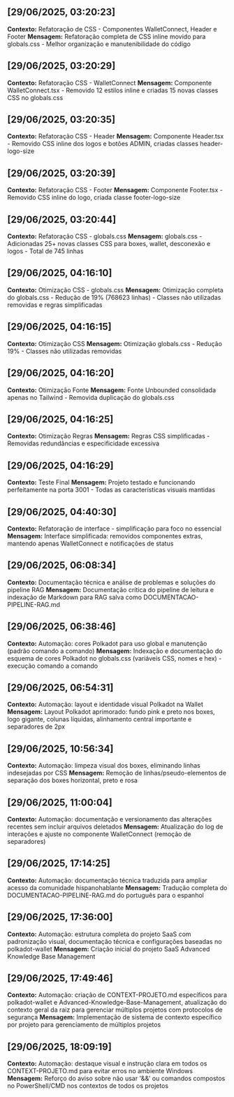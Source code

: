 
## [29/06/2025, 03:20:23]
**Contexto:** Refatoração de CSS - Componentes WalletConnect, Header e Footer
**Mensagem:**
Refatoração completa de CSS inline movido para globals.css - Melhor organização e manutenibilidade do código

## [29/06/2025, 03:20:29]
**Contexto:** Refatoração CSS - WalletConnect
**Mensagem:**
Componente WalletConnect.tsx - Removido 12 estilos inline e criadas 15 novas classes CSS no globals.css

## [29/06/2025, 03:20:35]
**Contexto:** Refatoração CSS - Header
**Mensagem:**
Componente Header.tsx - Removido CSS inline dos logos e botões ADMIN, criadas classes header-logo-size

## [29/06/2025, 03:20:39]
**Contexto:** Refatoração CSS - Footer
**Mensagem:**
Componente Footer.tsx - Removido CSS inline do logo, criada classe footer-logo-size

## [29/06/2025, 03:20:44]
**Contexto:** Refatoração CSS - globals.css
**Mensagem:**
globals.css - Adicionadas 25+ novas classes CSS para boxes, wallet, desconexão e logos - Total de 745 linhas

## [29/06/2025, 04:16:10]
**Contexto:** Otimização CSS - globals.css
**Mensagem:**
Otimização completa do globals.css - Redução de 19% (768623 linhas) - Classes não utilizadas removidas e regras simplificadas

## [29/06/2025, 04:16:15]
**Contexto:** Otimização CSS
**Mensagem:**
Otimização globals.css - Redução 19% - Classes não utilizadas removidas

## [29/06/2025, 04:16:20]
**Contexto:** Otimização Fonte
**Mensagem:**
Fonte Unbounded consolidada apenas no Tailwind - Removida duplicação do globals.css

## [29/06/2025, 04:16:25]
**Contexto:** Otimização Regras
**Mensagem:**
Regras CSS simplificadas - Removidas redundâncias e especificidade excessiva

## [29/06/2025, 04:16:29]
**Contexto:** Teste Final
**Mensagem:**
Projeto testado e funcionando perfeitamente na porta 3001 - Todas as características visuais mantidas

## [29/06/2025, 04:40:30]
**Contexto:** Refatoração de interface - simplificação para foco no essencial
**Mensagem:**
Interface simplificada: removidos componentes extras, mantendo apenas WalletConnect e notificações de status

## [29/06/2025, 06:08:34]
**Contexto:** Documentação técnica e análise de problemas e soluções do pipeline RAG
**Mensagem:**
Documentação crítica do pipeline de leitura e indexação de Markdown para RAG salva como DOCUMENTACAO-PIPELINE-RAG.md

## [29/06/2025, 06:38:46]
**Contexto:** Automação: cores Polkadot para uso global e manutenção (padrão comando a comando)
**Mensagem:**
Indexação e documentação do esquema de cores Polkadot no globals.css (variáveis CSS, nomes e hex) - execução comando a comando

## [29/06/2025, 06:54:31]
**Contexto:** Automação: layout e identidade visual Polkadot na Wallet
**Mensagem:**
Layout Polkadot aprimorado: fundo pink e preto nos boxes, logo gigante, colunas líquidas, alinhamento central importante e separadores de 2px

## [29/06/2025, 10:56:34]
**Contexto:** Automação: limpeza visual dos boxes, eliminando linhas indesejadas por CSS
**Mensagem:**
Remoção de linhas/pseudo-elementos de separação dos boxes horizontal, preto e rosa

## [29/06/2025, 11:00:04]
**Contexto:** Automação: documentação e versionamento das alterações recentes sem incluir arquivos deletados
**Mensagem:**
Atualização do log de interações e ajuste no componente WalletConnect (remoção de separadores)

## [29/06/2025, 17:14:25]
**Contexto:** Automação: documentação técnica traduzida para ampliar acesso da comunidade hispanohablante
**Mensagem:**
Tradução completa do DOCUMENTACAO-PIPELINE-RAG.md do português para o espanhol

## [29/06/2025, 17:36:00]
**Contexto:** Automação: estrutura completa do projeto SaaS com padronização visual, documentação técnica e configurações baseadas no polkadot-wallet
**Mensagem:**
Criação inicial do projeto SaaS Advanced Knowledge Base Management

## [29/06/2025, 17:49:46]
**Contexto:** Automação: criação de CONTEXT-PROJETO.md específicos para polkadot-wallet e Advanced-Knowledge-Base-Management, atualização do contexto geral da raiz para gerenciar múltiplos projetos com protocolos de segurança
**Mensagem:**
Implementação de sistema de contexto específico por projeto para gerenciamento de múltiplos projetos

## [29/06/2025, 18:09:19]
**Contexto:** Automação: destaque visual e instrução clara em todos os CONTEXT-PROJETO.md para evitar erros no ambiente Windows
**Mensagem:**
Reforço do aviso sobre não usar '&&' ou comandos compostos no PowerShell/CMD nos contextos de todos os projetos
